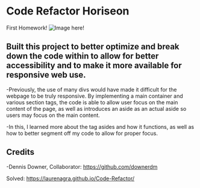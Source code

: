 # Code Refactor Horiseon
First Homework!
![Image here!]()


## Built this project to better optimize and break down the code within to allow for better accessibility and to make it more available for responsive web use.

-Previously, the use of many divs would have made it difficult for the webpage to be truly responsive. By implementing a main container and various section tags, the code is able to allow user focus on the main content of the page, as well as introduces an aside as an actual aside so users may focus on the main content. 

-In this, I learned more about the tag asides and how it functions, as well as how to better segment off my code to allow for proper focus.

## Credits
-Dennis Downer, Collaborator: https://github.com/downerdm


Solved: 
https://laurenagra.github.io/Code-Refactor/